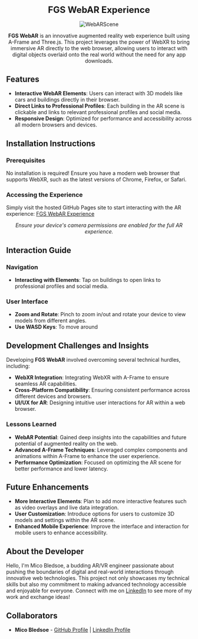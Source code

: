 <div align="center">
  <h1 style="font-size: 24px;">FGS WebAR Experience</h1>
  <img src="https://github.com/MicoBledsoe/WebAR/assets/108279441/bada8b11-a304-492c-9423-ccc44b585919" alt="WebARScene">
</div>

<div align="center">
  <p><strong>FGS WebAR</strong> is an innovative augmented reality web experience built using A-Frame and Three.js. This project leverages the power of WebXR to bring immersive AR directly to the web browser, allowing users to interact with digital objects overlaid onto the real world without the need for any app downloads.</p>
</div>

## Features

- **Interactive WebAR Elements**: Users can interact with 3D models like cars and buildings directly in their browser.
- **Direct Links to Professional Profiles**: Each building in the AR scene is clickable and links to relevant professional profiles and social media.
- **Responsive Design**: Optimized for performance and accessibility across all modern browsers and devices.

## Installation Instructions

### Prerequisites

No installation is required! Ensure you have a modern web browser that supports WebXR, such as the latest versions of Chrome, Firefox, or Safari.

### Accessing the Experience

Simply visit the hosted GitHub Pages site to start interacting with the AR experience:
[FGS WebAR Experience](https://micobledsoe.github.io/WebXR/)

<div align="center">
  <p><em>Ensure your device's camera permissions are enabled for the full AR experience.</em></p>
</div>

## Interaction Guide

### Navigation
- **Interacting with Elements**: Tap on buildings to open links to professional profiles and social media.

### User Interface
- **Zoom and Rotate**: Pinch to zoom in/out and rotate your device to view models from different angles.
- **Use WASD Keys**: To move around

## Development Challenges and Insights

Developing **FGS WebAR** involved overcoming several technical hurdles, including:

- **WebXR Integration**: Integrating WebXR with A-Frame to ensure seamless AR capabilities.
- **Cross-Platform Compatibility**: Ensuring consistent performance across different devices and browsers.
- **UI/UX for AR**: Designing intuitive user interactions for AR within a web browser.

### Lessons Learned

- **WebAR Potential**: Gained deep insights into the capabilities and future potential of augmented reality on the web.
- **Advanced A-Frame Techniques**: Leveraged complex components and animations within A-Frame to enhance the user experience.
- **Performance Optimization**: Focused on optimizing the AR scene for better performance and lower latency.

## Future Enhancements

- **More Interactive Elements**: Plan to add more interactive features such as video overlays and live data integration.
- **User Customization**: Introduce options for users to customize 3D models and settings within the AR scene.
- **Enhanced Mobile Experience**: Improve the interface and interaction for mobile users to enhance accessibility.

## About the Developer

Hello, I'm Mico Bledsoe, a budding AR/VR engineer passionate about pushing the boundaries of digital and real-world interactions through innovative web technologies. This project not only showcases my technical skills but also my commitment to making advanced technology accessible and enjoyable for everyone. Connect with me on [LinkedIn](https://www.linkedin.com/in/micobledsoe) to see more of my work and exchange ideas!

## Collaborators

- **Mico Bledsoe** - [GitHub Profile](https://github.com/MicoBledsoe) | [LinkedIn Profile](www.linkedin.com/in/micobledsoe)
